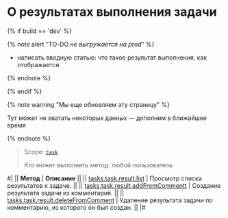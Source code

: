 # О результатах выполнения задачи 

{% if build == 'dev' %}

{% note alert "TO-DO _не выгружается на prod_" %}

- написать вводную статью: что такое результат выполнения, как отображается

{% endnote %}

{% endif %}

{% note warning "Мы еще обновляем эту страницу" %}

Тут может не хватать некоторых данных — дополним в ближайшее время

{% endnote %}

> Scope: [`task`](../../scopes/permissions.md)
>
> Кто может выполнять метод: любой пользователь

#|
|| **Метод** | **Описание** ||
|| [tasks.task.result.list](./tasks-task-result-list.md) | Просмотр списка результатов к задаче. ||
|| [tasks.task.result.addFromCommentt](./tasks-task-result-add-from-comment.md) | Создание результата задачи из комментария. ||
|| [tasks.task.result.deleteFromComment](./tasks-task-result-delete-from-comment.md) | Удаление результата задачи по комментарию, из которого он был создан. ||
|#
